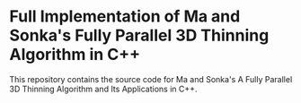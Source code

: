 # Full Implementation of Ma and Sonka's Fully Parallel 3D Thinning Algorithm in C++ 
This repository contains the source code for Ma and Sonka's A Fully Parallel 3D Thinning Algorithm and Its Applications in C++.
